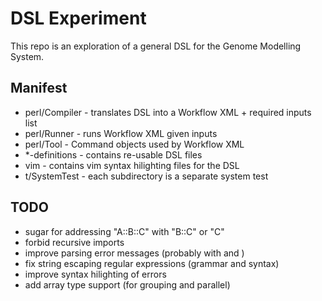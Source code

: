 # DSL Experiment

This repo is an exploration of a general DSL for the Genome Modelling System.


## Manifest
* perl/Compiler - translates DSL into a Workflow XML + required inputs list
* perl/Runner - runs Workflow XML given inputs
* perl/Tool - Command objects used by Workflow XML
* \*-definitions - contains re-usable DSL files
* vim - contains vim syntax hilighting files for the DSL
* t/SystemTest - each subdirectory is a separate system test


## TODO
- sugar for addressing "A::B::C" with "B::C" or "C"
- forbid recursive imports
- improve parsing error messages (probably with <reject> and <error>)
- fix string escaping regular expressions (grammar and syntax)
- improve syntax hilighting of errors
- add array type support (for grouping and parallel)
